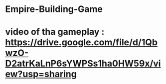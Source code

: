 # Empire-Building-Game
# video of tha gameplay : https://drive.google.com/file/d/1QbwzO-D2atrKaLnP6sYWPSs1ha0HW59x/view?usp=sharing
